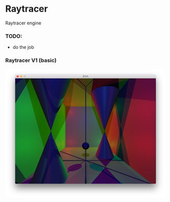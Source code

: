 # Raytracer #

Raytracer engine

### TODO: ###

* do the job

### Raytracer V1 (basic) ###

<HTML>
   <img src="./rt_v1/imgs/step_6.png" alt="cat">
</HTML>
